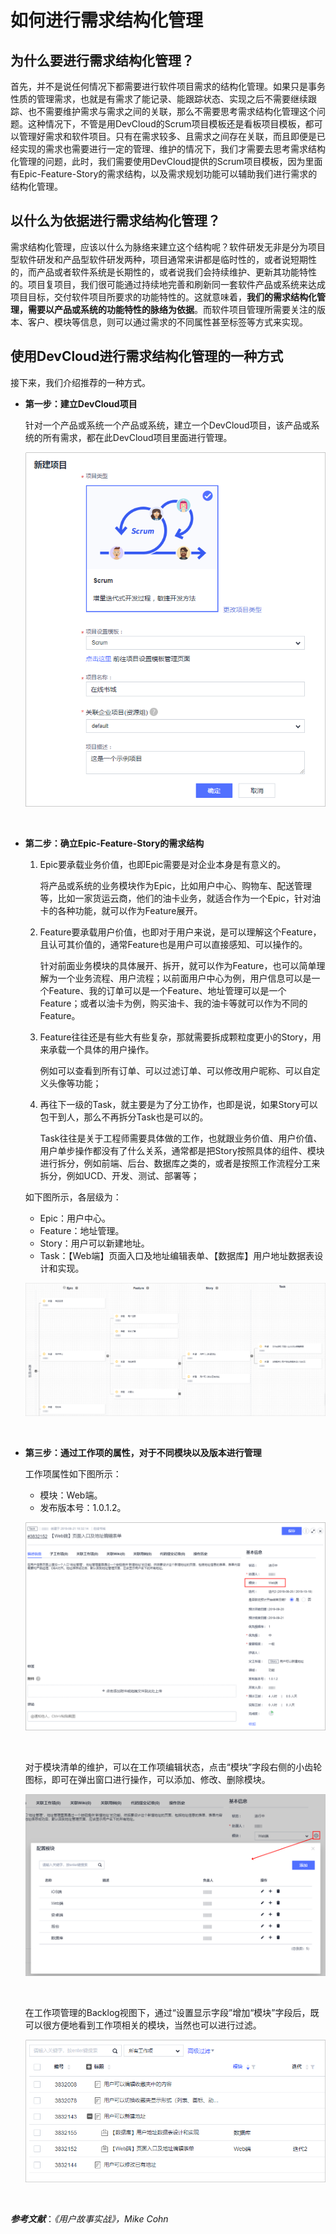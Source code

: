 # **如何进行需求结构化管理**<a name="devcloud_practice_3004"></a>

## **为什么要进行需求结构化管理？**<a name="section09391746133114"></a>

首先，并不是说任何情况下都需要进行软件项目需求的结构化管理。如果只是事务性质的管理需求，也就是有需求了能记录、能跟踪状态、实现之后不需要继续跟踪、也不需要维护需求与需求之间的关联，那么不需要思考需求结构化管理这个问题。这种情况下，不管是用DevCloud的Scrum项目模板还是看板项目模板，都可以管理好需求和软件项目。只有在需求较多、且需求之间存在关联，而且即便是已经实现的需求也需要进行一定的管理、维护的情况下，我们才需要去思考需求结构化管理的问题，此时，我们需要使用DevCloud提供的Scrum项目模板，因为里面有Epic-Feature-Story的需求结构，以及需求规划功能可以辅助我们进行需求的结构化管理。

## **以什么为依据进行需求结构化管理？**<a name="section518205803113"></a>

需求结构化管理，应该以什么为脉络来建立这个结构呢？软件研发无非是分为项目型软件研发和产品型软件研发两种，项目通常来讲都是临时性的，或者说短期性的，而产品或者软件系统是长期性的，或者说我们会持续维护、更新其功能特性的。项目复项目，我们很可能通过持续地完善和刷新同一套软件产品或系统来达成项目目标，交付软件项目所要求的功能特性的。这就意味着，**我们的需求结构化管理，需要以产品或系统的功能特性的脉络为依据**。而软件项目管理所需要关注的版本、客户、模块等信息，则可以通过需求的不同属性甚至标签等方式来实现。

## **使用DevCloud进行需求结构化管理的一种方式**<a name="section104651732203210"></a>

接下来，我们介绍推荐的一种方式。

-   **第一步：建立DevCloud项目**

    针对一个产品或系统一个产品或系统，建立一个DevCloud项目，该产品或系统的所有需求，都在此DevCloud项目里面进行管理。

    ![](figures/04-如何进行需求结构化管理-01.png)

      

-   **第二步：确立Epic-Feature-Story的需求结构**

    1.  Epic要承载业务价值，也即Epic需要是对企业本身是有意义的。

        将产品或系统的业务模块作为Epic，比如用户中心、购物车、配送管理等，比如一家货运云商，他们的油卡业务，就适合作为一个Epic，针对油卡的各种功能，就可以作为Feature展开。

    2.  Feature要承载用户价值，也即对于用户来说，是可以理解这个Feature，且认可其价值的，通常Feature也是用户可以直接感知、可以操作的。

        针对前面业务模块的具体展开、拆开，就可以作为Feature，也可以简单理解为一个业务流程、用户流程；以前面用户中心为例，用户信息可以是一个Feature、我的订单可以是一个Feature、地址管理可以是一个Feature；或者以油卡为例，购买油卡、我的油卡等就可以作为不同的Feature。

    3.  Feature往往还是有些大有些复杂，那就需要拆成颗粒度更小的Story，用来承载一个具体的用户操作。

        例如可以查看到所有订单、可以过滤订单、可以修改用户昵称、可以自定义头像等功能；

    4.  再往下一级的Task，就主要是为了分工协作，也即是说，如果Story可以包干到人，那么不再拆分Task也是可以的。

        Task往往是关于工程师需要具体做的工作，也就跟业务价值、用户价值、用户单步操作都没有了什么关系，通常都是把Story按照具体的组件、模块进行拆分，例如前端、后台、数据库之类的，或者是按照工作流程分工来拆分，例如UCD、开发、测试、部署等；

    如下图所示，各层级为：

    -   Epic：用户中心。
    -   Feature：地址管理。
    -   Story：用户可以新建地址。
    -   Task：【Web端】页面入口及地址编辑表单、【数据库】用户地址数据表设计和实现。

    ![](figures/04-如何进行需求结构化管理-02.png)

      

-   **第三步：通过工作项的属性，对于不同模块以及版本进行管理**

    工作项属性如下图所示：

    -   模块：Web端。
    -   发布版本号：1.0.1.2。

    ![](figures/04-如何进行需求结构化管理-03.png)

      

    对于模块清单的维护，可以在工作项编辑状态，点击“模块”字段右侧的小齿轮图标，即可在弹出窗口进行操作，可以添加、修改、删除模块。

    ![](figures/04-如何进行需求结构化管理-04.png)

      

    在工作项管理的Backlog视图下，通过“设置显示字段”增加“模块”字段后，既可以很方便地看到工作项相关的模块，当然也可以进行过滤。

    ![](figures/04-如何进行需求结构化管理-05.png)

      


_**参考文献**_：_《用户故事实战》，Mike Cohn_

  

